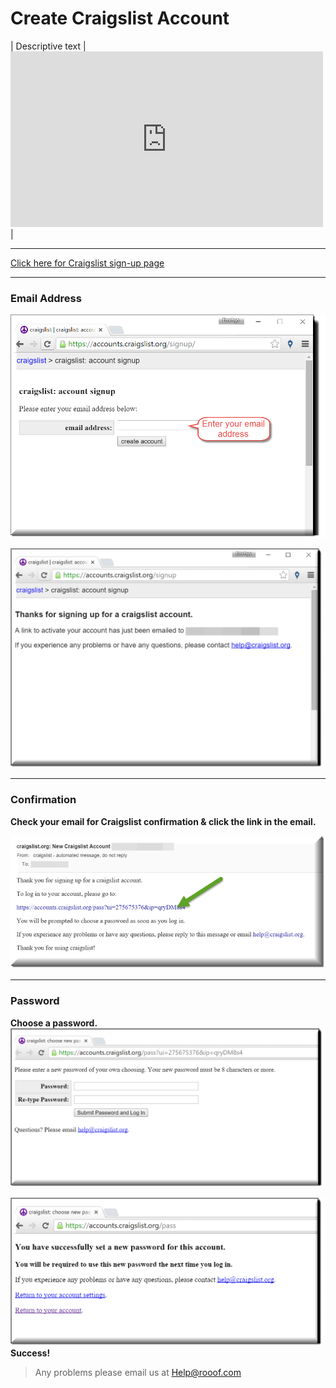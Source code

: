 # Create Craigslist Account

| Descriptive text | <iframe src="https://player.vimeo.com/video/123789121" width="500" height="281" frameborder="0" webkitallowfullscreen mozallowfullscreen allowfullscreen></iframe> |

---



[Click here for Craigslist sign-up page](https://accounts.craigslist.org/signup/)

---


### Email Address




![Craiglist Signup](img/signup3.png)

![Confirmation](img/new-confirm.png)

---

### Confirmation
**Check your email for Craigslist confirmation & click the link in the email.**

![Email Confirmation](img/confirm4.png)




---

### Password 
**Choose a password.**
![Choose Password](img/password1.png)



![Success](img/success1.png)
**Success!**

> Any problems please email us at Help@rooof.com